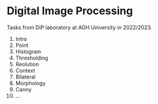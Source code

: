# Digital Image Processing

Tasks from DIP laboratory at AGH University in 2022/2023.

1. Intro
2. Point
3. Histogram
4. Thresholding
5. Reolution
6. Context
7. Bilateral
8. Morphology
9. Canny
10. ...
